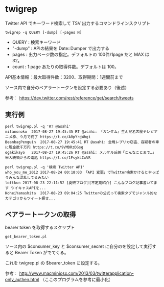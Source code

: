 # twigrep

Twitter API でキーワード検索して TSV 出力するコマンドラインスクリプト

```
twigrep -q QUERY [-dump] [-pages N]
```

- QUERY : 検索キーワード
- "-dump" : APIの結果を Date::Dumper で出力する
- pages : 出力ページ数の指定。デフォルトの 100件/1page だと MAX は 32。
- count : 1 page あたりの取得件数。デフォルトは 100。

API基本情報：最大取得件数：3200、取得期間：1週間前まで

ソース内で自分のベアラートークンを設定する必要あり（後述）

参考：
https://dev.twitter.com/rest/reference/get/search/tweets

## 実行例

```
perl twigrep.pl -q 'RT @asahi'
milanonoko	2017-08-27 19:45:45	RT @asahi: 「ガンダム」生んだ名古屋テレビアニメ枠、９月で終了 https://t.co/A0pYrgWhgi
BeanbagPenguin	2017-08-27 19:45:41	RT @asahi: 金塊レプリカ窃盗、容疑者の車に現金数千万円 https://t.co/9VMDRzDGsg
ogakikayo	2017-08-27 19:45:26	RT @asahi: メルケル氏側「こんなことまで…」　米大統領からの電話 https://t.co/1FsykLCxVR
```

```
perl twigrep.pl -q '検索 Twitter API'
who_you_me_2012	2017-08-24 00:18:03	「API 変更」でTwitter検索かけるとやっぱりみんな混乱してるみたい
loftkun	2017-08-23 22:11:52	[夏研ブログ][不定期紹介] こんなブログ記事書いてます ツイキャスAPIを...
KoheiYamashita	2017-08-23 09:04:25	Twitterの公式って検索タブでジャンル的なカテゴリからツイート探せ...
```

## ベアラートークンの取得

bearer token を取得するスクリプト

```
get_bearer_token.pl
```

ソース内の $consumer_key と $consumer_secret に自分のを設定して実行すると Bearer Token がでてくる。

これを twigrep.pl の $bearer_token に設定する。

参考：
http://www.macminiosx.com/2013/03/twitterapplication-only_authen.html
（ここのプログラムを参考に最小化）


